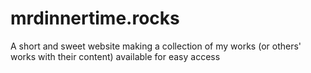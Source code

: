 # mrdinnertime.rocks
A short and sweet website making a collection of my works (or others' works with their content) available for easy access
